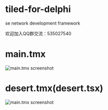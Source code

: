 # tiled-for-delphi

se network development framework

欢迎加入QQ群交流：535027540

# main.tmx
![main.tmx screenshot](https://github.com/se-looper/tiled-for-delphi/tree/master/screenshots/main.png)

# desert.tmx(desert.tsx)
![main.tmx screenshot](https://github.com/se-looper/tiled-for-delphi/tree/master/screenshots/desert.png)
